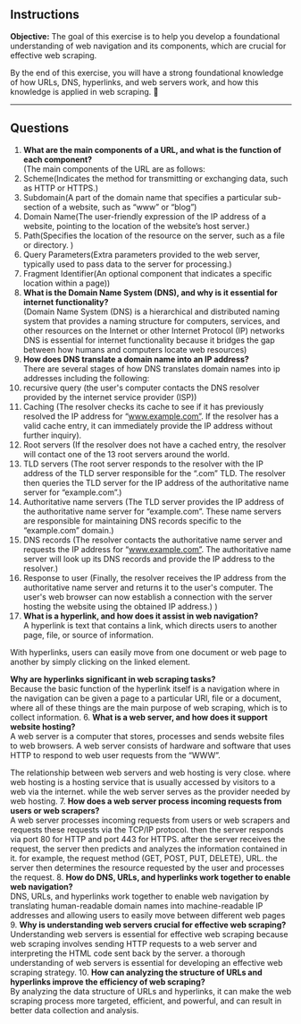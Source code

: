 ## **Instructions**  
**Objective:** The goal of this exercise is to help you develop a foundational understanding of web navigation and its components, which are crucial for effective web scraping.

By the end of this exercise, you will have a strong foundational knowledge of how URLs, DNS, hyperlinks, and web servers work, and how this knowledge is applied in web scraping. 🚀  

---

## **Questions**  
1. **What are the main components of a URL, and what is the function of each component?**  
(The main components of the URL are as follows:
1. Scheme(Indicates the method for transmitting or exchanging data, such as HTTP or HTTPS.)
2. Subdomain(A part of the domain name that specifies a particular sub-section of a website, such as “www” or “blog”)
3. Domain Name(The user-friendly expression of the IP address of a website, pointing to the location of the website’s host server.)
4. Path(Specifies the location of the resource on the server, such as a file or directory. )
5. Query Parameters(Extra parameters provided to the web server, typically used to pass data to the server for processing.)
6. Fragment Identifier(An optional component that indicates a specific location within a page))
2. **What is the Domain Name System (DNS), and why is it essential for internet functionality?**  
(Domain Name System (DNS) is a hierarchical and distributed naming system that provides a naming structure for computers, services, and other resources on the Internet or other Internet Protocol (IP) networks DNS is essential for internet functionality because it bridges the gap between how humans and computers locate web resources)
3. **How does DNS translate a domain name into an IP address?**  
There are several stages of how DNS translates domain names into ip addresses including the following:
1. recursive query (the user's computer contacts the DNS resolver provided by the internet service provider (ISP))
2. Caching (The resolver checks its cache to see if it has previously resolved the IP address for “www.example.com”. If the resolver has a valid cache entry, it can immediately provide the IP address without further inquiry).
3. Root servers (If the resolver does not have a cached entry, the resolver will contact one of the 13 root servers around the world.
4. TLD servers (The root server responds to the resolver with the IP address of the TLD server responsible for the “.com” TLD. The resolver then queries the TLD server for the IP address of the authoritative name server for “example.com”.)
5. Authoritative name servers (The TLD server provides the IP address of the authoritative name server for “example.com”. These name servers are responsible for maintaining DNS records specific to the “example.com” domain.)
6. DNS records (The resolver contacts the authoritative name server and requests the IP address for “www.example.com”. The authoritative name server will look up its DNS records and provide the IP address to the resolver.)
7. Response to user (Finally, the resolver receives the IP address from the authoritative name server and returns it to the user's computer. The user's web browser can now establish a connection with the server hosting the website using the obtained IP address.)
)
4. **What is a hyperlink, and how does it assist in web navigation?**  
A hyperlink is text that contains a link, which directs users to another page, file, or source of information.

With hyperlinks, users can easily move from one document or web page to another by simply clicking on the linked element.

 **Why are hyperlinks significant in web scraping tasks?**  
Because the basic function of the hyperlink itself is a navigation where in the navigation can be given a page to a particular URl, file or a document, where all of these things are the main purpose of web scraping, which is to collect information.
6. **What is a web server, and how does it support website hosting?**  
A web server is a computer that stores, processes and sends website files to web browsers. A web server consists of hardware and software that uses HTTP to respond to web user requests from the “WWW”.

The relationship between web servers and web hosting is very close. where web hosting is a hosting service that is usually accessed by visitors to a web via the internet. while the web server serves as the provider needed by web hosting.
7. **How does a web server process incoming requests from users or web scrapers?**  
A web server processes incoming requests from users or web scrapers and requests these requests via the TCP/IP protocol. then the server responds via port 80 for HTTP and port 443 for HTTPS. after the server receives the request, the server then predicts and analyzes the information contained in it. for example, the request method (GET, POST, PUT, DELETE), URL. the server then determines the resource requested by the user and processes the request.
8. **How do DNS, URLs, and hyperlinks work together to enable web navigation?**  
DNS, URLs, and hyperlinks work together to enable web navigation by translating human-readable domain names into machine-readable IP addresses and allowing users to easily move between different web pages 
9. **Why is understanding web servers crucial for effective web scraping?**  
Understanding web servers is essential for effective web scraping because web scraping involves sending HTTP requests to a web server and interpreting the HTML code sent back by the server. a thorough understanding of web servers is essential for developing an effective web scraping strategy.
10. **How can analyzing the structure of URLs and hyperlinks improve the efficiency of web scraping?**  
By analyzing the data structure of URLs and hyperlinks, it can make the web scraping process more targeted, efficient, and powerful, and can result in better data collection and analysis.